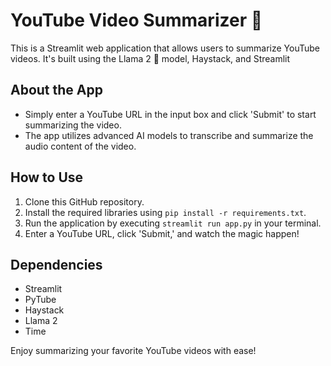# YouTube Video Summarizer 🎥

This is a Streamlit web application that allows users to summarize YouTube videos. It's built using the Llama 2 🦙 model, Haystack, and Streamlit

## About the App

- Simply enter a YouTube URL in the input box and click 'Submit' to start summarizing the video.
- The app utilizes advanced AI models to transcribe and summarize the audio content of the video.

## How to Use

1. Clone this GitHub repository.
2. Install the required libraries using `pip install -r requirements.txt`.
3. Run the application by executing `streamlit run app.py` in your terminal.
4. Enter a YouTube URL, click 'Submit,' and watch the magic happen!

## Dependencies

- Streamlit
- PyTube
- Haystack
- Llama 2
- Time

Enjoy summarizing your favorite YouTube videos with ease!

